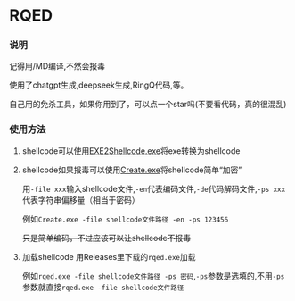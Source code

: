 # RQED

### 说明
记得用/MD编译,不然会报毒

使用了chatgpt生成,deepseek生成,RingQ代码,等。

自己用的免杀工具，如果你用到了，可以点一个star吗(不要看代码，真的很混乱)

### 使用方法

1. shellcode可以使用[EXE2Shellcode.exe](https://github.com/A233S/RQED/raw/refs/heads/main/EXE2Shellcode.exe)将exe转换为shellcode

2. shellcode如果报毒可以使用[Create.exe](https://github.com/A233S/RQED/raw/refs/heads/main/Create.exe)将shellcode简单“加密”
   
   用`-file xxx`输入shellcode文件,`-en`代表编码文件,`-de`代码解码文件,`-ps xxx`代表字符串偏移量（相当于密码）

   例如`Create.exe -file shellcode文件路径 -en -ps 123456`
     
   ~~只是简单编码，不过应该可以让shellcode不报毒~~  

3. 加载shellcode 用Releases里下载的`rqed.exe`加载
     
   例如`rqed.exe -file shellcode文件路径 -ps 密码`,`-ps`参数是选填的,不用`-ps`参数就直接`rqed.exe -file shellcode文件路径`
